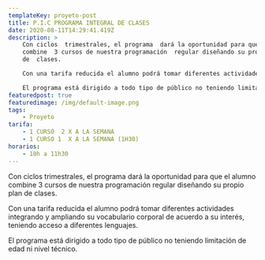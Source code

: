```yaml
---
templateKey: proyeto-post
title: P.I.C PROGRAMA INTEGRAL DE CLASES
date: 2020-08-11T14:29:41.419Z
description: >
    Con ciclos  trimestrales, el programa  dará la oportunidad para que el alumno
    combine  3 cursos de nuestra programación  regular diseñando su propio plan
    de  clases. 

    Con una tarifa reducida el alumno podrá tomar diferentes actividades integrando y ampliando su vocabulario corporal de acuerdo a su interés, teniendo acceso a diferentes lenguajes. 

    El programa está dirigido a todo tipo de público no teniendo limitación de edad  ni nivel técnico.
featuredpost: true
featuredimage: /img/default-image.png
tags:
    - Proyeto
tarifa:
    - 1 CURSO  2 X A LA SEMANA
    - 1 CURSO 1  X A LA SEMANA (1H30)
horarios:
    - 10h a 11h30
---
```


Con ciclos trimestrales, el programa dará la oportunidad para que el alumno combine 3 cursos de nuestra programación regular diseñando su propio plan de clases.

Con una tarifa reducida el alumno podrá tomar diferentes actividades integrando y ampliando su vocabulario corporal de acuerdo a su interés, teniendo acceso a diferentes lenguajes.

El programa está dirigido a todo tipo de público no teniendo limitación de edad ni nivel técnico.

